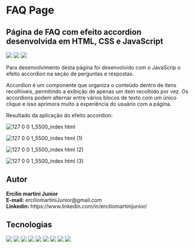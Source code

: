 <h1> FAQ Page </h1>
<h2>Página de FAQ com <strong>efeito accordion</strong> desenvolvida em HTML, CSS e JavaScript</h2>
<p float:"left">
<img src="https://img.shields.io/badge/HTML5-E34F26?style=for-the-badge&logo=html5&logoColor=white"/>
<img src="https://img.shields.io/badge/CSS3-1572B6?style=for-the-badge&logo=css3&logoColor=white"/>
<img src="https://img.shields.io/badge/JavaScript-F7DF1E?style=for-the-badge&logo=javascript&logoColor=black"/>
</p>
<p>Para desenvolvimento desta página foi desenvolvido com o JavaScrip o efeito accordion na seção de perguntas e respostas.</p> 
<p>Accordion é um componente que organiza o conteúdo dentro de itens recolhíveis, permitindo a exibição de apenas um item recolhido por vez. Os accordions podem alternar entre vários blocos de texto com um único clique e isso aprimora muito a experiência do usuário com a página.</P>
<p>Resultado da aplicação do efeito accordion:</p>

![127 0 0 1_5500_index html](https://user-images.githubusercontent.com/116317572/219688020-b3f15690-eb3f-46fd-b084-5725783b69a0.png)

![127 0 0 1_5500_index html (1)](https://user-images.githubusercontent.com/116317572/219688052-9096fe20-3e7d-4aa2-bcbf-181473a67139.png)

![127 0 0 1_5500_index html (2)](https://user-images.githubusercontent.com/116317572/219688087-2a7e9b67-5b41-4f1b-97fa-331f6902c748.png)

![127 0 0 1_5500_index html (3)](https://user-images.githubusercontent.com/116317572/219688103-ffec24fc-c84d-470c-b129-a421f300b8eb.png)

<h2>Autor</h2>
<p><strong>Ercilio martini Junior</strong><br>
<strong>E-mail:</strong> erciliomartiniJunior@gmail.com<br>
<strong>Linkedin:</strong> https://www.linkedin.com/in/erciliomartinijunior/</p>

<h2>Tecnologias</h2>
<p float:"left">
<img src="https://img.shields.io/badge/Python-3776AB?style=for-the-badge&logo=python&logoColor=white"/>
<img src="https://img.shields.io/badge/Node.js-43853D?style=for-the-badge&logo=node.js&logoColor=white"/>
<img src="https://img.shields.io/badge/JavaScript-F7DF1E?style=for-the-badge&logo=javascript&logoColor=black"/>
<img src="https://img.shields.io/badge/HTML5-E34F26?style=for-the-badge&logo=html5&logoColor=white"/>
<img src="https://img.shields.io/badge/CSS3-1572B6?style=for-the-badge&logo=css3&logoColor=white"/>
<img src="https://img.shields.io/badge/GIT-E44C30?style=for-the-badge&logo=git&logoColor=white"/>
<img src="https://img.shields.io/badge/GitHub-100000?style=for-the-badge&logo=github&logoColor=white"/>
<img src="https://img.shields.io/badge/Visual_Studio_Code-0078D4?style=for-the-badge&logo=visual%20studio%20code&logoColor=white"/>
<img src="https://img.shields.io/badge/PyCharm-000000.svg?&style=for-the-badge&logo=PyCharm&logoColor=white"/>
</p>
